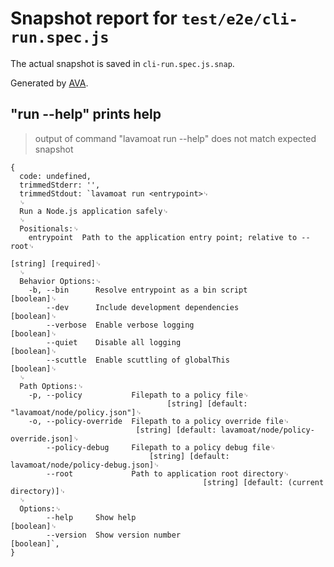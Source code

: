# Snapshot report for `test/e2e/cli-run.spec.js`

The actual snapshot is saved in `cli-run.spec.js.snap`.

Generated by [AVA](https://avajs.dev).

## "run --help" prints help

> output of command "lavamoat run --help" does not match expected snapshot

    {
      code: undefined,
      trimmedStderr: '',
      trimmedStdout: `lavamoat run <entrypoint>␊
      ␊
      Run a Node.js application safely␊
      ␊
      Positionals:␊
        entrypoint  Path to the application entry point; relative to --root␊
                                                                   [string] [required]␊
      ␊
      Behavior Options:␊
        -b, --bin      Resolve entrypoint as a bin script                    [boolean]␊
            --dev      Include development dependencies                      [boolean]␊
            --verbose  Enable verbose logging                                [boolean]␊
            --quiet    Disable all logging                                   [boolean]␊
            --scuttle  Enable scuttling of globalThis                        [boolean]␊
      ␊
      Path Options:␊
        -p, --policy           Filepath to a policy file␊
                                       [string] [default: "lavamoat/node/policy.json"]␊
        -o, --policy-override  Filepath to a policy override file␊
                                [string] [default: lavamoat/node/policy-override.json]␊
            --policy-debug     Filepath to a policy debug file␊
                                   [string] [default: lavamoat/node/policy-debug.json]␊
            --root             Path to application root directory␊
                                               [string] [default: (current directory)]␊
      ␊
      Options:␊
            --help     Show help                                             [boolean]␊
            --version  Show version number                                   [boolean]`,
    }

